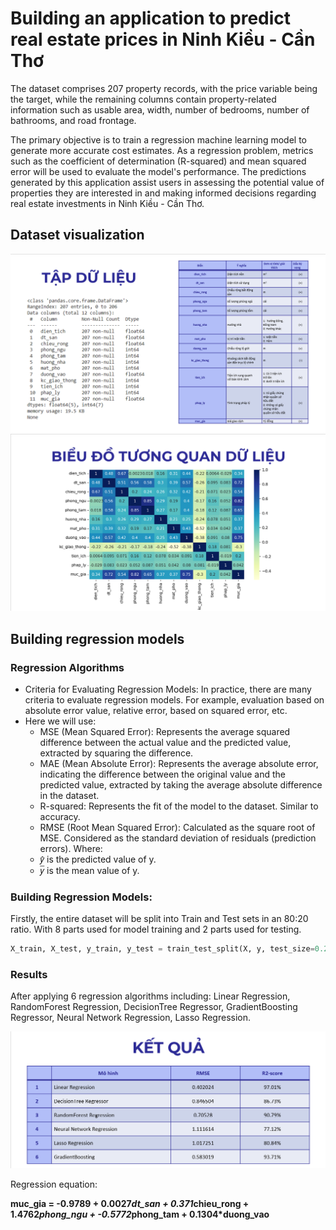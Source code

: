 # Building an application to predict real estate prices in Ninh Kiều - Cần Thơ

The dataset comprises 207 property records, with the price variable being the target, while the remaining 
columns contain property-related information such as usable area, width, number of bedrooms, number of bathrooms, and road frontage.

The primary objective is to train a regression machine learning model to generate more accurate cost estimates. 
As a regression problem, metrics such as the coefficient of determination (R-squared) and mean squared error will be used to evaluate the model's performance.
The predictions generated by this application assist users in assessing the potential value of properties they are 
interested in and making informed decisions regarding real estate investments in Ninh Kiều - Cần Thơ.

## Dataset visualization
![data](static/images/dulieu.png)
![data](static/images/tuongquan.png)

## Building regression models
### Regression Algorithms
- Criteria for Evaluating Regression Models: In practice, there are many criteria to evaluate regression models.
For example, evaluation based on absolute error value, relative error, based on squared error, etc.
- Here we will use:
  - MSE (Mean Squared Error): Represents the average squared difference between the actual value and the predicted value, extracted by squaring the difference.
  - MAE (Mean Absolute Error): Represents the average absolute error, indicating the difference between the original value and the predicted value, extracted by taking the average absolute difference in the dataset.
  - R-squared: Represents the fit of the model to the dataset. Similar to accuracy.
  - RMSE (Root Mean Squared Error): Calculated as the square root of MSE. Considered as the standard deviation of residuals (prediction errors).
Where:
  - 𝑦̂ is the predicted value of y.
  - 𝑦̅ is the mean value of y.

### Building Regression Models:
Firstly, the entire dataset will be split into Train and Test sets in an 80:20 ratio. 
With 8 parts used for model training and 2 parts used for testing.

```py
X_train, X_test, y_train, y_test = train_test_split(X, y, test_size=0.2, random_state=42)
```

### Results
After applying 6 regression algorithms including: Linear Regression, 
RandomForest Regression, DecisionTree Regressor, GradientBoosting Regressor, Neural Network Regression, Lasso Regression.

![data](static/images/ketqua.png)

Regression equation:

**muc_gia =  	-0.9789 + 0.0027*dt_san + 0.371*chieu_rong + 1.4762*phong_ngu + -0.5772*phong_tam + 0.1304*duong_vao**



